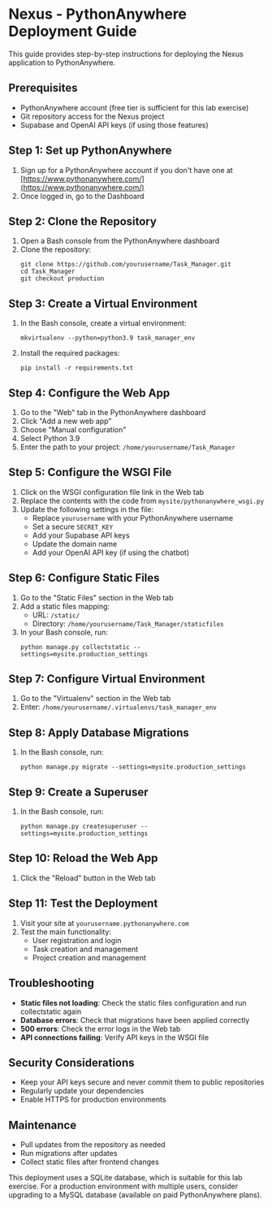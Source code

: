 # Nexus - PythonAnywhere Deployment Guide

This guide provides step-by-step instructions for deploying the Nexus application to PythonAnywhere.

## Prerequisites

- PythonAnywhere account (free tier is sufficient for this lab exercise)
- Git repository access for the Nexus project
- Supabase and OpenAI API keys (if using those features)

## Step 1: Set up PythonAnywhere

1. Sign up for a PythonAnywhere account if you don't have one at [https://www.pythonanywhere.com/](https://www.pythonanywhere.com/)
2. Once logged in, go to the Dashboard

## Step 2: Clone the Repository

1. Open a Bash console from the PythonAnywhere dashboard
2. Clone the repository:
   ```
   git clone https://github.com/yourusername/Task_Manager.git
   cd Task_Manager
   git checkout production
   ```

## Step 3: Create a Virtual Environment

1. In the Bash console, create a virtual environment:
   ```
   mkvirtualenv --python=python3.9 task_manager_env
   ```
2. Install the required packages:
   ```
   pip install -r requirements.txt
   ```

## Step 4: Configure the Web App

1. Go to the "Web" tab in the PythonAnywhere dashboard
2. Click "Add a new web app"
3. Choose "Manual configuration"
4. Select Python 3.9
5. Enter the path to your project: `/home/yourusername/Task_Manager`

## Step 5: Configure the WSGI File

1. Click on the WSGI configuration file link in the Web tab
2. Replace the contents with the code from `mysite/pythonanywhere_wsgi.py`
3. Update the following settings in the file:
   - Replace `yourusername` with your PythonAnywhere username
   - Set a secure `SECRET_KEY` 
   - Add your Supabase API keys
   - Update the domain name
   - Add your OpenAI API key (if using the chatbot)

## Step 6: Configure Static Files

1. Go to the "Static Files" section in the Web tab
2. Add a static files mapping:
   - URL: `/static/`
   - Directory: `/home/yourusername/Task_Manager/staticfiles`
3. In your Bash console, run:
   ```
   python manage.py collectstatic --settings=mysite.production_settings
   ```

## Step 7: Configure Virtual Environment

1. Go to the "Virtualenv" section in the Web tab
2. Enter: `/home/yourusername/.virtualenvs/task_manager_env`

## Step 8: Apply Database Migrations

1. In the Bash console, run:
   ```
   python manage.py migrate --settings=mysite.production_settings
   ```

## Step 9: Create a Superuser

1. In the Bash console, run:
   ```
   python manage.py createsuperuser --settings=mysite.production_settings
   ```

## Step 10: Reload the Web App

1. Click the "Reload" button in the Web tab

## Step 11: Test the Deployment

1. Visit your site at `yourusername.pythonanywhere.com`
2. Test the main functionality:
   - User registration and login
   - Task creation and management
   - Project creation and management

## Troubleshooting

- **Static files not loading**: Check the static files configuration and run collectstatic again
- **Database errors**: Check that migrations have been applied correctly
- **500 errors**: Check the error logs in the Web tab
- **API connections failing**: Verify API keys in the WSGI file

## Security Considerations

- Keep your API keys secure and never commit them to public repositories
- Regularly update your dependencies
- Enable HTTPS for production environments

## Maintenance

- Pull updates from the repository as needed
- Run migrations after updates
- Collect static files after frontend changes

This deployment uses a SQLite database, which is suitable for this lab exercise. For a production environment with multiple users, consider upgrading to a MySQL database (available on paid PythonAnywhere plans). 